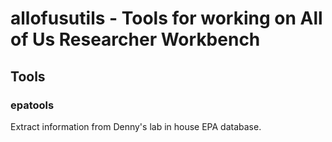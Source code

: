 # allofusutils - Tools for working on All of Us Researcher Workbench

## Tools
### epatools
Extract information from Denny's lab in house EPA database. 